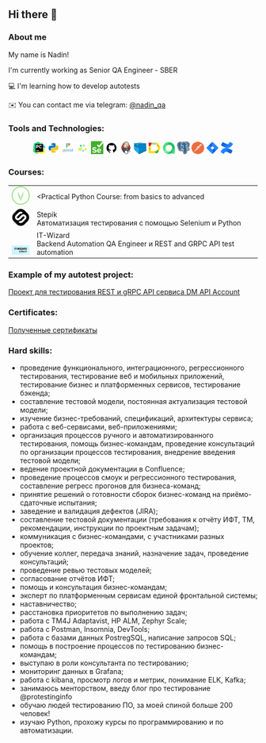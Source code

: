 ## Hi there 👋

### About me

My name is Nadin!

I'm currently working as Senior QA Engineer - SBER

:computer: I'm learning how to develop autotests

:envelope: You can contact me via telegram: <a target="_blank" href="https://t.me/nadin_qa">@nadin_qa</a>


### Tools and Technologies:
<p  align="center">
  <code><img width="5%" title="Pycharm" src="https://github.com/NadezhdaDudnik/NadezhdaDudnik/blob/main/images/pycharm.png"></code>
  <code><img width="5%" title="Python" src="https://github.com/NadezhdaDudnik/NadezhdaDudnik/blob/main/images/python.png"></code>
  <code><img width="5%" title="Pytest" src="https://github.com/NadezhdaDudnik/NadezhdaDudnik/blob/main/images/pytest.png"></code>
  <code><img width="5%" title="Selene" src="https://github.com/NadezhdaDudnik/NadezhdaDudnik/blob/main/images/selene.png"></code>
  <code><img width="5%" title="Selenium" src="https://github.com/NadezhdaDudnik/NadezhdaDudnik/blob/main/images/selenium.png"></code>
  <code><img width="5%" title="GitHub" src="https://github.com/NadezhdaDudnik/NadezhdaDudnik/blob/main/images/github.png"></code>
  <code><img width="5%" title="Jenkins" src="https://github.com/NadezhdaDudnik/NadezhdaDudnik/blob/main/images/jenkins.png"></code>
  <code><img width="5%" title="Selenoid" src="https://github.com/NadezhdaDudnik/NadezhdaDudnik/blob/main/images/selenoid.png"></code>
  <code><img width="5%" title="Allure Report" src="https://github.com/NadezhdaDudnik/NadezhdaDudnik/blob/main/images/allure.png"></code>
  <code><img width="5%" title="Allure TestOps" src="https://github.com/NadezhdaDudnik/NadezhdaDudnik/blob/main/images/allure_testops.png"></code>
  <code><img width="5%" title="PostgreSQL" src="https://github.com/NadezhdaDudnik/NadezhdaDudnik/blob/main/images/postgre.png"></code>
  <code><img width="5%" title="Postman" src="https://github.com/NadezhdaDudnik/NadezhdaDudnik/blob/main/images/postman.png"></code>
  <code><img width="5%" title="Jira" src="https://github.com/NadezhdaDudnik/NadezhdaDudnik/blob/main/images/jira.png"></code>
  <code><img width="5%" title="Confluence" src="https://github.com/NadezhdaDudnik/NadezhdaDudnik/blob/main/images/confluence.png"></code>
</p>

### Courses:
<table width="100%" border='0'>
    <tr><td width="10%" valign="bottom"><img src="images/med_green.png"></td><td valign="middle"><<Wexler.io - Большой курс Python</br>Practical Python Course: from basics to advanced</td></tr>
    <tr><td width="10%" valign="bottom"><img src="images/stepik.png"></td><td valign="middle">Stepik</br>Автоматизация тестирования с помощью Selenium и Python</br></td></tr>
    <tr><td width="10%" valign="bottom"><img src="images/it_wizard.png"></td><td valign="middle">IT-Wizard</br>Backend Automation QA Engineer и REST and GRPC API test automation</td></tr>
</table>

### Example of my autotest project:
<a target="_blank" href="https://github.com/NadezhdaDudnik/dm_api_tests">Проект для тестирования REST и gRPC API сервиса DM API Account</a>

### Certificates:
<a target="_blank" href="https://github.com/NadezhdaDudnik/NadezhdaDudnik/tree/main/Certificates">Полученные сертификаты</a>

### Hard skills:
- проведение функционального, интеграционного, регрессионного тестирования, тестирование веб и мобильных приложений, тестирование бизнес и платформенных сервисов, тестирование бэкенда;
- составление тестовой модели, постоянная актуализация тестовой модели;
- изучение бизнес-требований, спецификаций, архитектуры сервиса;
- работа с веб-сервисами, веб-приложениями;
- организация процессов ручного и автоматизированного тестирования, помощь бизнес-командам, проведение консультаций по организации процессов тестирования, внедрение введения тестовой модели;
- ведение проектной документации в Confluence;
- проведение процессов смоук и регрессионного тестирования, составление регресс прогонов для бизнеса-команд;
- принятие решений о готовности сборок бизнес-команд на приёмо-сдаточные испытания;
- заведение и валидация дефектов (JIRA);
- составление тестовой документации (требования к отчёту ИФТ, ТМ, рекомендации, инструкции по проектным задачам);
- коммуникация с бизнес-командами, с участниками разных проектов;
- обучение коллег, передача знаний, назначение задач, проведение консультаций;
- проведение ревью тестовых моделей;
- согласование отчётов ИФТ;
- помощь и консультация бизнес-командам;
- эксперт по платформенным сервисам единой фронтальной системы;
- наставничество;
- расстановка приоритетов по выполнению задач;
- работа с TM4J Adaptavist, HP ALM, Zephyr Scale;
- работа с Postman, Insomnia, DevTools;
- работа с базами данных PostregSQL, написание запросов SQL;
- помощь в построение процессов по тестированию бизнес-командам;
- выступаю в роли консультанта по тестированию;
- мониторинг данных в Grafana;
- работа с kibana, просмотр логов и метрик, понимание ELK, Kafka;
- занимаюсь менторством, введу блог про тестирование @protestinginfo
- обучаю людей тестированию ПО, за моей спиной больше 200 человек!
- изучаю Python, прохожу курсы по программированию и по автоматизации.